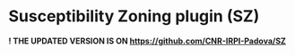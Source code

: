 # Susceptibility Zoning plugin (SZ)

**! THE UPDATED VERSION IS ON https://github.com/CNR-IRPI-Padova/SZ**


